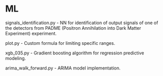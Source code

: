 # ML

signals_identification.py - NN for identification of output signals of one of the detectors from PADME (Positron Annihilation into Dark Matter Experiment) experiment.

plot.py - Custom formula for limiting specific ranges.

xgb_035.py - Gradient boosting algorithm for regression predictive modeling.

arima_walk_forward.py - ARIMA model implementation.
